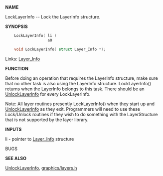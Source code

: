 
**NAME**

LockLayerInfo -- Lock the LayerInfo structure.

**SYNOPSIS**

```c
    LockLayerInfo( li )
                   a0

    void LockLayerInfo( struct Layer_Info *);

```
Links: [Layer_Info](_00C4) 

**FUNCTION**

Before doing an operation that requires the LayerInfo
structure, make sure that no other task is also using the
LayerInfo structure.  LockLayerInfo() returns when the
LayerInfo belongs to this task.  There should be
an [UnlockLayerInfo](_03A7) for every LockLayerInfo.

Note: All layer routines presently LockLayerInfo() when they
start up and [UnlockLayerInfo](_03A7) as they exit.  Programmers
will need to use these Lock/Unlock routines if they wish
to do something with the LayerStructure that is not
supported by the layer library.

**INPUTS**

li - pointer to [Layer_Info](_00C4) structure

BUGS

**SEE ALSO**

[UnlockLayerInfo](_03A7), [graphics/layers.h](_00C4)
